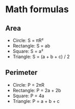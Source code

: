 # Math formulas
## Area
- Circle: S = πR²
- Rectangle: S = ab
- Square: S = a²
- Triangle: S = (a + b + c) / 2

## Perimeter
- Circle: P = 2πR
- Rectangle: P = 2a + 2b
- Square: P = 4a
- Triangle: P = a + b + c
